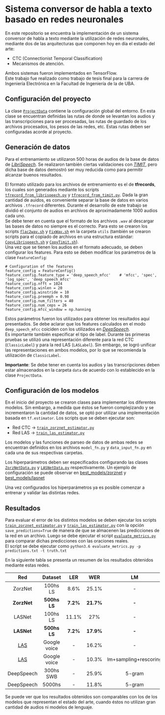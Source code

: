 # Sistema conversor de habla a texto basado en redes neuronales
En este repositorio se encuentra la implementación de un sistema 
conversor de habla a texto mediante la utilización de redes neuronales, 
mediante dos de las arquitecturas que componen hoy en día el 
estado del arte: 
- CTC (Connectionist Temporal Classification) 
- Mecanismos de atención.  

Ambos sistemas fueron implementados en TensorFlow.  
Este trabajo fue realizado como trabajo de tesis final para la 
carrera de Ingeniería Electrónica en la Facultad de Ingeniería de la de UBA.

## Configuración del proyecto
La clase [`ProjectData`](src/utils/ProjectData.py) contiene la configuración global del entorno.
En esta clase se encuentran definidas las rutas de donde se levantan los audios y las transcripciones
para ser procesadas, las rutas de guardado de los archivos procesados, los pesos de las redes, etc.
Estas rutas deben ser configuradas acorde al proyecto. 

## Generación de datos
Para el entrenamiento se utilizaron 500 horas de audios de la base de 
datos de <cite>[LibriSpeech][1]</cite>. Se realizaron también ciertas 
validaciones con <cite>[TIMIT][2]</cite>, pero dicha base de datos 
demostró ser muy reducida como para permitir alcanzar buenos resultados.

El formato utilizado para los archivos de entrenamiento es el de **tfrecords**,
los cuales son generados mediante los scripts [`tfrecord_from_librispeech.py`](src/tfrecord_from_librispeech.py) y 
[`tfrecord_from_timit.py`](src/tfrecord_from_timit.py). Dada la gran cantidad de auidos, es conveniente separar
la base de datos en varios archivos `.tfrecord` diferentes. Durante el desarrollo de este
trabajo se dividió el conjunto de audios en archivos de aproximadamente 1000 audios cada uno.  
Se debe tener en cuenta que el formato de los archivos `.wav` al descargar las bases de datos
no siempre es el correcto. Para esto se crearon los scripts [`flac2wav.sh`](utils/flac2wav.sh) y [`FixWav.sh`](utils/FixWav/FixWav.sh) en la 
carpeta `utils` (también se crearon scripts para el copiado de archivos en una estructura 
estándar: [`CopyLibrispeech.sh`](utils/CopyScript/CopyLibrispeech.sh) y [`CopyTimit.sh`](utils/CopyScript/CopyTimit.sh)).  
Una vez que se tienen los audios en el formato adecuado, se deben configurar los features. 
Para esto se deben modificar los parámetros de la clase `FeatureConfig`:
```
# Configuration of the features
feature_config = FeatureConfig()
feature_config.feature_type = 'deep_speech_mfcc'    # 'mfcc', 'spec', 'log_spec', 'deep_speech_mfcc'
feature_config.nfft = 1024
feature_config.winlen = 20
feature_config.winstride = 10
feature_config.preemph = 0.98
feature_config.num_filters = 40
feature_config.num_ceps = 26
feature_config.mfcc_window = np.hanning
```
Estos parámetros fueron los utilizados para obtener los resultados aquí presentados. Se debe aclarar 
que los features calculados en el modo `deep_speech_mfcc` coiciden con los utilizados en
<cite>[DeepSpeech][3]</cite>.  
Es importante también especificar el tipo de label. Durante las primeras
pruebas se utilizó una representación diferente para la red CTC (`ClassicLabel`) y para
la red LAS (`LASLabel`). Sin embargo, se logró unificar las representaciones en ambos modelos,
por lo que se recomienda la utilización de `ClassicLabel`.  

**Importante**: Se debe tener en cuenta los audios y las transcripciones deben estar
almacenados en la carpeta `data` de acuerdo con lo establecido en la clase `ProjectData`.

## Configuración de los modelos
En el inicio del proyecto se crearon clases para implementar los diferentes modelos. Sin embargo,
a medida que éstos se fueron complejizando y se incrementaron la cantidad de datos, se optó por 
utilizar una implementación basada en `tf.estimator`. Los scripts que se deben ejecutar son:
- Red CTC &rightarrow; [`train_zorznet_estimator.py`](src/Estimators/zorznet/train_zorznet_estimator.py)
- Red LAS &rightarrow; [`train_las_estimator.py`](src/Estimators/las/train_las_estimator.py)

Los modelos y las funciones de parseo de datos de ambas redes se encuentran definidos en los 
archivos `model_fn.py` y `data_input_fn.py` en cada una de sus respectivas carpetas. 

Los hiperparámetros deben ser especificados configurando las clases 
[`ZorzNetData.py`](src/neural_network/ZorzNet/ZorzNetData.py) y 
[`LASNetData.py`](src/neural_network/LAS/LASNetData.py) respectivamente. Un ejemplo de 
configuración se puede observar en [best_models/zorznet](best_models/zorznet/README.md) y
[best_models/lasnet](best_models/lasnet/README.md)

Una vez configurados los hiperparámetros ya es posible comenzar a entrenar y validar las
distintas redes.

## Resultados
Para evaluar el error de 
los distintos modelos se deben ejecutar los scripts [`train_zorznet_estimator.py`](src/Estimators/zorznet/train_zorznet_estimator.py) y 
[`train_las_estimator.py`](src/Estimators/las/train_las_estimator.py) con la opción `save_predictions=True` de manera de que 
se almacenen las predicciones de la red en un archivo. Luego se debe ejecutar el script [`evaluate_metrics.py`](src/evaluate_metrics.py) 
para comparar dichas predicciones con las oraciones reales.  
El script se debe ejecutar como `python3.6 evaluate_metrics.py -p predictions.txt -t truth.txt`  

En la siguiente tabla se presenta un resumen de los resultados obtenidos mediante estas redes.

|Red|Dataset|LER|WER|LM|
|:---:|:---:|:---:|:---:|:---:|
|ZorzNet|100hs LS|8.6%|25.1%|-|
|**ZorzNet**|**500hs LS**|**7.2%**|**21.7%**|**-**|
|LASNet|100hs LS|11.1%|27%|-|
|**LASNet**|**500hs LS**|**7.2%**|**17.9%**|**-**|
|[LAS](https://arxiv.org/pdf/1508.01211.pdf)|Google voice|-|16.2%|-|
|[LAS](https://arxiv.org/pdf/1508.01211.pdf)|Google voice|-|10.3%|lm+sampling+rescoring|
|DeepSpeech|300hs SWB|-|25.9%|5-gram|
|DeepSpeech|5000hs|-|11.8%|5-gram|

Se puede ver que los resultados obtenidos son comparables con los de los modelos que representan
el estado del arte, cuando éstos no utilizan gran cantidad de audios ni modelos de lenguaje.

[1]:http://www.openslr.org/12
[2]:https://catalog.ldc.upenn.edu/LDC93S1
[3]:https://github.com/mozilla/DeepSpeech


